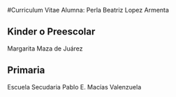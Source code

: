 #Curriculum Vitae
Alumna: Perla Beatriz Lopez Armenta

## Kinder o Preescolar
Margarita Maza de Juárez

## Primaria
Escuela Secudaria Pablo E. Macías Valenzuela
